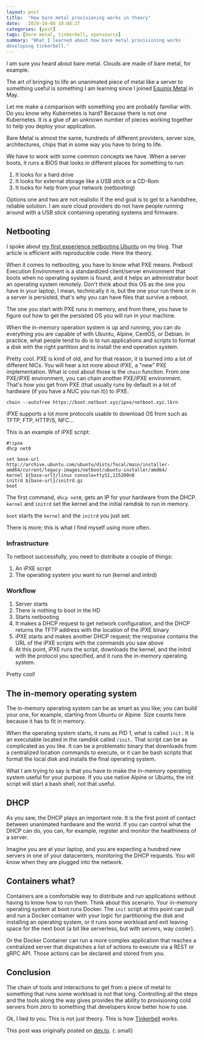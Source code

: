 ```yaml
---
layout: post
title:  "How bare metal provisioning works in theory"
date:   2020-10-08 10:08:27
categories: [post]
tags: [bare metal, tinkerbell, opensource]
summary: "What I learned about how bare metal provisioning works
developing tinkerbell."
---
```


I am sure you heard about bare metal. Clouds are made of bare metal, for example.

The art of bringing to life an unanimated piece of metal like a server to something useful is something I am learning since I joined [Equinix Metal](https://metal.equinix.com) in May.

Let me make a comparison with something you are probably familiar with. Do you know why Kubernetes is hard? Because there is not one Kubernetes. It is a glue of an unknown number of pieces working together to help you deploy your application.

Bare Metal is almost the same, hundreds of different providers, server size, architectures, chips that in some way you have to bring to life.


We have to work with some common concepts we have. When a server boots, it runs a BIOS that looks in different places for something to run:

1. It looks for a hard drive
2. It looks for external storage like a USB stick or a CD-Rom
3. It looks for help from your network (netbooting)

Options one and two are not realistic if the end goal is to get to a handsfree, reliable solution. I am sure cloud providers do not have people running around with a USB stick containing operating systems and firmware.

## Netbooting

I spoke about [my first experience netbooting Ubuntu](https://gianarb.it/blog/first-journeys-with-netboot-ipxe) on my blog. That article is efficient with reproducible code. Here the theory.

When it comes to netbooting, you have to know what PXE means. Preboot Execution Environment is a standardized client/server environment that boots when no operating system is found, and it helps an administrator boot an operating system remotely. Don't think about this OS as the one you have in your laptop, I mean, technically it is, but the one your run there or in a server is persisted, that's why you can have files that survive a reboot.

The one you start with PXE runs in memory, and from there, you have to figure out how to get the persisted OS you will run in your machine.

When the in-memory operation system is up and running, you can do everything you are capable of with Ubuntu, Alpine, CentOS, or Debian. In practice, what people tend to do is to run applications and scripts to format a disk with the right partition and to install the end operation system.

Pretty cool. PXE is kind of old, and for that reason, it is burned into a lot of different NICs. You will hear a lot more about iPXE, a "new" PXE implementation. What is cool about those is the `chain` function. From one PXE/iPXE environment, you can chain another PXE/iPXE environment. That's how you get from PXE (that usually runs by default in a lot of hardware (if you have a NUC you run it)) to iPXE.

```
chain --autofree https://boot.netboot.xyz/ipxe/netboot.xyz.lkrn
```

iPXE supports a lot more protocols usable to download OS from such as TFTP, FTP, HTTP/S, NFC...

This is an example of iPXE script:

```
#!ipxe
dhcp net0

set base-url http://archive.ubuntu.com/ubuntu/dists/focal/main/installer-amd64/current/legacy-images/netboot/ubuntu-installer/amd64/
kernel ${base-url}/linux console=ttyS1,115200n8
initrd ${base-url}/initrd.gz
boot
```

The first command, `dhcp net0`, gets an IP for your hardware from the DHCP. `kernel` and `initrd` set the kernel and the initial ramdisk to run in memory.

`boot` starts the `kernel` and the `initrd` you just set.

There is more; this is what I find myself using more often.

### Infrastructure

To netboot successfully, you need to distribute a couple of things:

1. An iPXE script
2. The operating system you want to run (kernel and initrd)

### Workflow

1. Server starts
2. There is nothing to boot in the HD
3. Starts netbooting
4. It makes a DHCP request to get network configuration, and  the DHCP returns the TFTP address with the location of the iPXE binary
5. iPXE starts and makes another DHCP request; the response contains the URL of the iPXE scripts with the commands you saw above
6. At this point, iPXE runs the script, downloads the kernel, and the initrd with the protocol you specified, and it runs the in-memory operating system.

Pretty cool!

## The in-memory operating system

The in-memory operating system can be as smart as you like; you can build your one, for example, starting from Ubuntu or Alpine. Size counts here because it has to fit in memory.

When the operating system starts, it runs as PID 1, what is called `init.` It is an executable located in the ramdisk called `/init.` That script can be as complicated as you like. It can be a problematic binary that downloads from a centralized location commands to execute, or it can be bash scripts that format the local disk and installs the final operating system.

What I am trying to say is that you have to make the in-memory operating system useful for your purpose. If you use native Alpine or Ubuntu, the init script will start a bash shell, not that useful.

## DHCP

As you saw, the DHCP plays an important role. It is the first point of contact between unanimated hardware and the world. If you can control what the DHCP can do, you can, for example, register and monitor the healthiness of a server.

Imagine you are at your laptop, and you are expecting a hundred new servers in one of your datacenters, monitoring the DHCP requests. You will know when they are plugged into the network.

## Containers what?

Containers are a comfortable way to distribute and run applications without having to know how to run them. Think about this scenario. Your in-memory operating system at boot runs Docker. The `init` script at this point can pull and run a Docker container with your logic for partitioning the disk and installing an operating system, or it runs some workload and exit leaving space for the next boot (a bit like serverless, but with servers, way cooler).

Or the Docker Container can run a more complex application that reaches a centralized server that dispatches a list of actions to execute via a REST or gRPC API. Those actions can be declared and stored from you.

## Conclusion

The chain of tools and interactions to get from a piece of metal to something that runs some workload is not that long. Controlling all the steps and the tools along the way gives provides the ability to provisioning cold servers from zero to something that developers know better how to use.

Ok, I lied to you. This is not just theory. This is how [Tinkerbell](https://tinkerbell.org) works.


This post was originally posted on [dev.to](https://dev.to/gianarb/how-bare-metal-provisioning-works-in-theory-1e4e).
{:.small}
